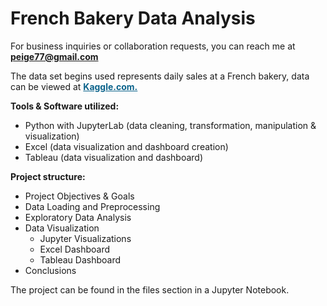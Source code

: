 # French Bakery Data Analysis

For business inquiries or collaboration requests, you can reach me at <span style="font-weight: bold; color: #fff87e;">peige77@gmail.com</span>

The data set begins used represents daily sales at a French bakery, data can be viewed at <a href="https://www.kaggle.com/datasets/matthieugimbert/french-bakery-daily-sales" style="color: #0B638B; font-weight: bold;">Kaggle.com.</a>

**Tools & Software utilized:**

- Python with JupyterLab (data cleaning, transformation, manipulation & visualization)
- Excel (data visualization and dashboard creation)
- Tableau (data visualization and dashboard)

**Project structure:**
- Project Objectives & Goals
- Data Loading and Preprocessing
- Exploratory Data Analysis
- Data Visualization 
  - Jupyter Visualizations
  - Excel Dashboard
  - Tableau Dashboard
- Conclusions
    
The project can be found in the files section in a Jupyter Notebook.
